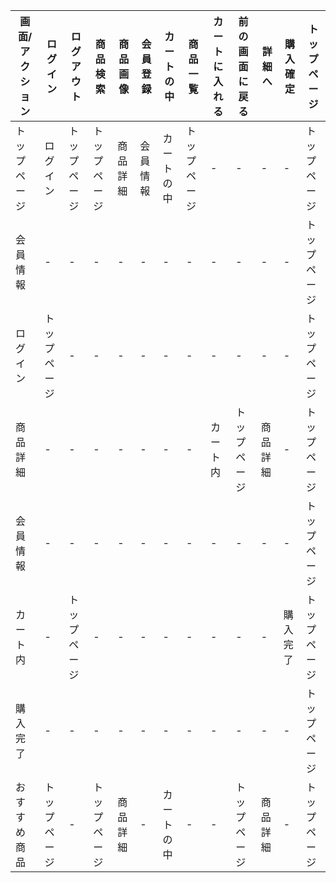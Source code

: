 |画面/アクション|ログイン|ログアウト|商品検索|商品画像|会員登録|カートの中|商品一覧|カートに入れる|前の画面に戻る|詳細へ|購入確定|トップページ|
|---------------|--------|----------|--------|--------|--------|----------|---------|--------------|--------------|------|--------|-------------|
|トップページ|ログイン|トップページ|トップページ|商品詳細|会員情報|カートの中|トップページ|-|-|-|-|トップページ|
|会員情報|-|-|-|-|-|-|-|-|-|-|-|トップページ|
|ログイン|トップページ|-|-|-|-|-|-|-|-|-|-|トップページ|
|商品詳細|-|-|-|-|-|-|-|カート内|トップページ|商品詳細|-|トップページ|
|会員情報|-|-|-|-|-|-|-|-|-|-|-|トップページ|
|カート内|-|トップページ|-|-|-|-|-|-|-|-|購入完了|トップページ|
|購入完了|-|-|-|-|-|-|-|-|-|-|-|トップページ|
|おすすめ商品|トップページ|-|トップページ|商品詳細|-|カートの中|-|-|トップページ|商品詳細|-|トップページ|


